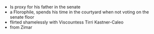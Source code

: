- Is proxy for his father in the senate
- a Florophile, spends his time in the courtyard when not voting on the senate floor
- flirted shamelessly with Viscountess Tirri Kastner-Caleo
- from Zimar
